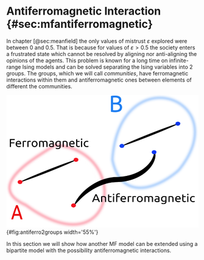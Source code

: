 
# Antiferromagnetic Interaction {#sec:mfantiferromagnetic}

In chapter [@sec:meanfield] the only values of mistrust $\varepsilon$ explored were between $0$ and $0.5$. That is because for values of $\varepsilon > 0.5$ the society enters a frustrated state which cannot be resolved by aligning nor anti-aligning the opinions of the agents. This problem is known for a long time on infinite-range Ising models and can be solved separating the Ising variables into 2 groups. The groups, which we will call *communities*, have ferromagnetic interactions within them and antiferromagnetic ones between elements of different the communities.

![Exemplification of the interactions between and inside the 2 communities in a bipartite society](images/antiferromagnetic-2groups.png){#fig:antiferro2groups width='55%'}

In this section we will show how another MF model can be extended using a bipartite model with the possibility antiferromagnetic interactions.
